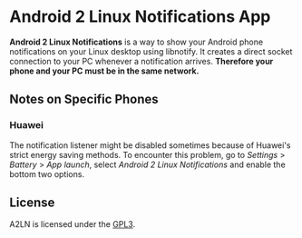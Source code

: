 # Android 2 Linux Notifications App
**Android 2 Linux Notifications** is a way to show your Android phone notifications on your Linux desktop using libnotify. It creates a direct socket connection to your PC whenever a notification arrives. **Therefore your phone and your PC must be in the same network.**
## Notes on Specific Phones
### Huawei
The notification listener might be disabled sometimes because of Huawei's strict energy saving methods. To encounter this problem, go to *Settings* > *Battery* > *App launch*, select *Android 2 Linux Notifications* and enable the bottom two options.
## License
A2LN is licensed under the [GPL3](LICENSE).
